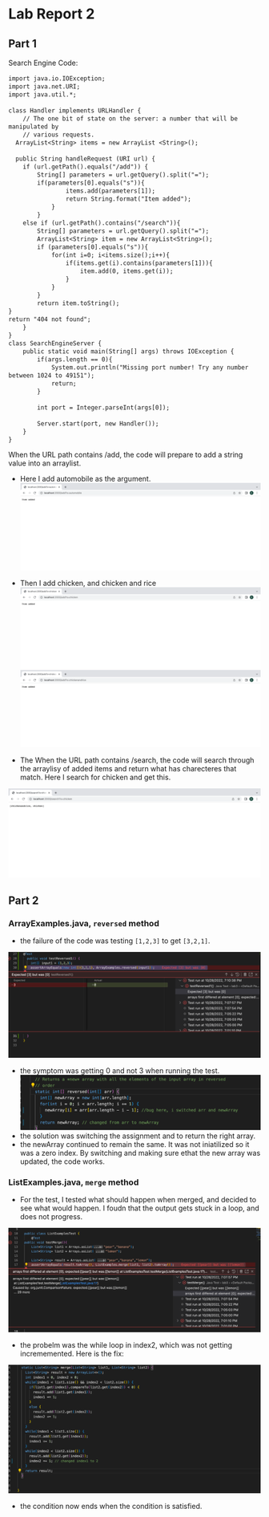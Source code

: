 # Lab Report 2

## Part 1

 Search Engine Code:

```
import java.io.IOException; 
import java.net.URI;
import java.util.*;

class Handler implements URLHandler {
    // The one bit of state on the server: a number that will be manipulated by
    // various requests.
  ArrayList<String> items = new ArrayList <String>(); 

  public String handleRequest (URI url) {
    if (url.getPath().equals("/add")) {
        String[] parameters = url.getQuery().split("=");
        if(parameters[0].equals("s")){
                items.add(parameters[1]);
                return String.format("Item added");
            }
        }
    else if (url.getPath().contains("/search")){
        String[] parameters = url.getQuery().split("=");
        ArrayList<String> item = new ArrayList<String>();
        if (parameters[0].equals("s")){
            for(int i=0; i<items.size();i++){
                if(items.get(i).contains(parameters[1])){
                    item.add(0, items.get(i));
                }
            }
        }
        return item.toString();
}
return "404 not found";
    }
}
class SearchEngineServer {
    public static void main(String[] args) throws IOException {
        if(args.length == 0){
            System.out.println("Missing port number! Try any number between 1024 to 49151");
            return;
        }

        int port = Integer.parseInt(args[0]);

        Server.start(port, new Handler());
    }
} 
```
When the URL path contains /add, the code will prepare to add a string value into an arraylist. 
- Here I add automobile as the argument.
![addAutomibile](ss-of-auto.png)

- Then I add chicken, and chicken and rice
![addchicken](ss-of-chicken.png)
![addChickenAndRice](ss-of-chickenandrice.png)


- The When the URL path contains /search, the code will search through the arraylisy of added items and return what has charecteres that match. Here I search for chicken and get this.

![searchChicken](search-for-chicken.png)

## Part 2

### ArrayExamples.java, ```reversed``` method
- the failure of the code was testing ```[1,2,3]``` to get ```[3,2,1]```.

![screenshot](ss-test-reversed.png)

- the symptom was getting 0 and not 3 when running the test.
![screen](fix-reversed.png)
- the solution was switching the assignment and to return the right array.
- the newArray continued to remain the same. It was not iniatilized so it was a zero index. By switching and making sure ethat the new array was updated, the code works.

### ListExamples.java, ```merge``` method

- For the test, I tested what should happen when merged, and decided to see what would happen. I foudn that the output gets stuck in a loop, and does not progress. 

![ss](ss-test-merge.png)

- the probelm was the while loop in index2, which was not getting incrememented. Here is the fix:

![ss](merge-fix.png)

- the condition now ends when the condition is satisfied.
